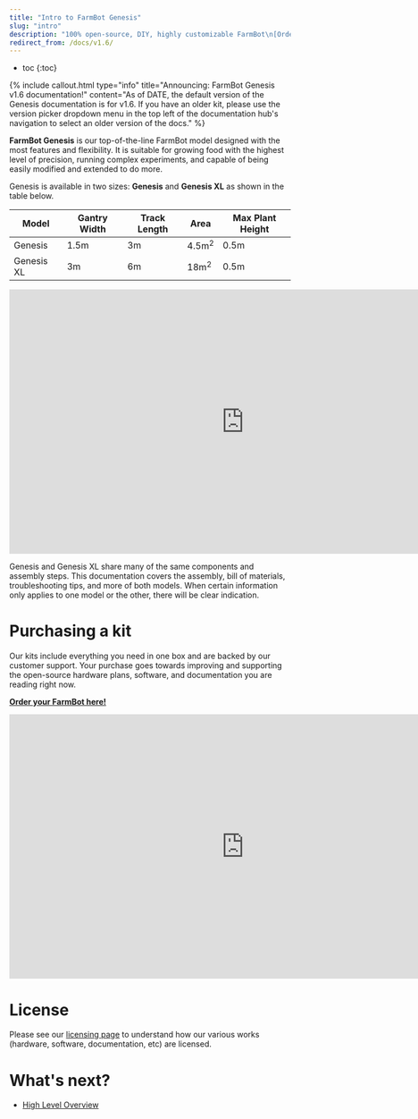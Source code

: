 ```yaml
---
title: "Intro to FarmBot Genesis"
slug: "intro"
description: "100% open-source, DIY, highly customizable FarmBot\n[Order yours here!](http://buy.farm.bot/)"
redirect_from: /docs/v1.6/
---
```


* toc
{:toc}


{%
include callout.html
type="info"
title="Announcing: FarmBot Genesis v1.6 documentation!"
content="As of DATE, the default version of the Genesis documentation is for v1.6. If you have an older kit, please use the version picker dropdown menu in the top left of the documentation hub's navigation to select an older version of the docs."
%}

**FarmBot Genesis** is our top-of-the-line FarmBot model designed with the most features and flexibility. It is suitable for growing food with the highest level of precision, running complex experiments, and capable of being easily modified and extended to do more.

Genesis is available in two sizes: **Genesis** and **Genesis XL** as shown in the table below.

|Model     |Gantry Width|Track Length|Area            |Max Plant Height|
|----------|------------|------------|----------------|----------------|
|Genesis   |1.5m        |3m          |4.5m<sup>2</sup>|0.5m
|Genesis XL|3m          |6m          |18m<sup>2</sup> |0.5m

<iframe width="840" height="473" src="https://www.youtube.com/embed/60htrqei_U0" frameborder="0" allow="accelerometer; autoplay; clipboard-write; encrypted-media; gyroscope; picture-in-picture" allowfullscreen></iframe>

Genesis and Genesis XL share many of the same components and assembly steps. This documentation covers the assembly, bill of materials, troubleshooting tips, and more of both models. When certain information only applies to one model or the other, there will be clear indication.

# Purchasing a kit

Our kits include everything you need in one box and are backed by our customer support. Your purchase goes towards improving and supporting the open-source hardware plans, software, and documentation you are reading right now.

**[Order your FarmBot here!](http://buy.farm.bot)**

<iframe width="840" height="473" src="https://www.youtube.com/embed/_jw98qozK4s" frameborder="0" allow="accelerometer; autoplay; clipboard-write; encrypted-media; gyroscope; picture-in-picture" allowfullscreen></iframe>

# License

Please see our [licensing page](http://licensing.farm.bot) to understand how our various works (hardware, software, documentation, etc) are licensed.

# What's next?

 * [High Level Overview](intro/high-level-overview.md)
